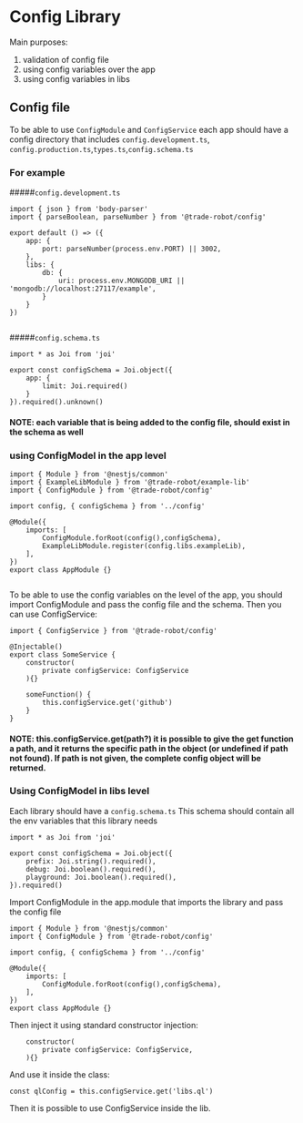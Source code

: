 # Config Library

Main purposes:

1) validation of config file
2) using config variables over the app
3) using config variables in libs 

## Config file

To be able to use `ConfigModule` and `ConfigService` each app should have a config directory 
that includes `config.development.ts`, `config.production.ts`,`types.ts`,`config.schema.ts`

### For example 

#####`config.development.ts`
```ecmascript 6
import { json } from 'body-parser'
import { parseBoolean, parseNumber } from '@trade-robot/config'

export default () => ({
    app: {
        port: parseNumber(process.env.PORT) || 3002,
    },
    libs: {
        db: {
            uri: process.env.MONGODB_URI || 'mongodb://localhost:27117/example',
        }
    }
})


```


#####`config.schema.ts`
```ecmascript 6
import * as Joi from 'joi'

export const configSchema = Joi.object({
    app: {
        limit: Joi.required()
    }
}).required().unknown()

```

#### NOTE: each variable that is being added to the config file, should exist in the schema as well   

### using ConfigModel in the app level 

```ecmascript 6
import { Module } from '@nestjs/common'
import { ExampleLibModule } from '@trade-robot/example-lib'
import { ConfigModule } from '@trade-robot/config'

import config, { configSchema } from '../config'

@Module({
    imports: [
        ConfigModule.forRoot(config(),configSchema),
        ExampleLibModule.register(config.libs.exampleLib),
    ],
})
export class AppModule {}


```

To be able to use the config variables on the level of the app, you should import ConfigModule and pass the config file and the schema.
Then you can use ConfigService:  


```ecmascript 6
import { ConfigService } from '@trade-robot/config'

@Injectable()
export class SomeService {
    constructor(
        private configService: ConfigService
    ){}
    
    someFunction() {
        this.configService.get('github')
    }    
}

```
#### NOTE: this.configService.get(path?) it is possible to give the get function a path, and it returns the specific path in the object (or undefined if path not found). If path is not given, the complete config object will be returned.  

### Using ConfigModel in libs level 

Each library should have a `config.schema.ts`
This schema should contain all the env variables that this library needs
```ecmascript 6
import * as Joi from 'joi'

export const configSchema = Joi.object({
    prefix: Joi.string().required(),
    debug: Joi.boolean().required(),
    playground: Joi.boolean().required(),
}).required()
```

Import ConfigModule in the app.module that imports the library and pass the config file

```ecmascript 6
import { Module } from '@nestjs/common'
import { ConfigModule } from '@trade-robot/config'

import config, { configSchema } from '../config'

@Module({
    imports: [
        ConfigModule.forRoot(config(),configSchema),
    ],
})
export class AppModule {}
```

Then inject it using standard constructor injection:

```ecmascript 6
    constructor(
        private configService: ConfigService,
    ){}
```

And use it inside the class:

```ecmascript 6
const qlConfig = this.configService.get('libs.ql')
```
Then it is possible to use ConfigService inside the lib.
